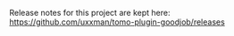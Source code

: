 Release notes for this project are kept here: https://github.com/uxxman/tomo-plugin-goodjob/releases
